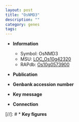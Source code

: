 ```yaml
---
layout: post
title: "OsNMD3"
description: ""
category: genes
tags: 
---
```


* **Information**  
    + Symbol: OsNMD3  
    + MSU: [LOC_Os10g42320](http://rice.uga.edu/cgi-bin/ORF_infopage.cgi?orf=LOC_Os10g42320)  
    + RAPdb: [Os10g0573900](http://rapdb.dna.affrc.go.jp/viewer/gbrowse_details/irgsp1?name=Os10g0573900)  

* **Publication**  

* **Genbank accession number**  

* **Key message**  

* **Connection**  

[//]: # * **Key figures**  


